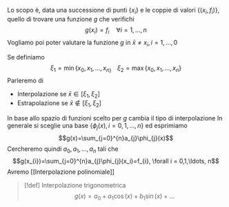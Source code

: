 Lo scopo è, data una successione di punti $\{x_{i}\}$ e le coppie di valori $\{(x_{i},f_{i})\}$, quello di trovare una funzione $g$ che verifichi
$$g(x_{i})=f_{i}\quad \forall i=1,\ldots,n$$
Vogliamo poi poter valutare la funzione $g$ in $\bar x\not = x_{i}, i=1,\ldots,0$

Se definiamo $$\xi_{1}=\min \{x_0,x_1,\ldots,x_{n\}\quad}\xi_{2}=\max\{x_{0},x_{1},\ldots,x_{n}\}$$
Parleremo di
- Interpolazione se $\bar x \in [\xi_{1},\xi_{2}]$
- Estrapolazione se $\bar x\not\in [\xi_{1},\xi_{2}]$

In base allo spazio di funzioni scelto per $g$ cambia il tipo di interpolazione
In generale si sceglie una base $\{\phi_j(x),i=0,1,\ldots,n\}$ ed esprimiamo $$g(x)=\sum_{j=0}^{n}a_{j}\phi_{j}(x)$$
Cercheremo quindi $a_0,a_1,\ldots,a_{n}$ tali che
$$g(x_{i})=\sum_{j=0}^{n}a_{j}\phi_{j}(x_i)=f_{i}, \forall i = 0,1,\ldots, n$$
Avremo
[[Interpolazione polinomiale]]


>[!def] Interpolazione trigonometrica
>$$g(x)=a_{0}+a_1\cos(x)+b_1\sin(x)+\ldots$$
